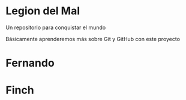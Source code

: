 # Legion del Mal
Un repositorio para conquistar el mundo

Básicamente aprenderemos más sobre Git y GitHub con este proyecto


# Fernando



# Finch
